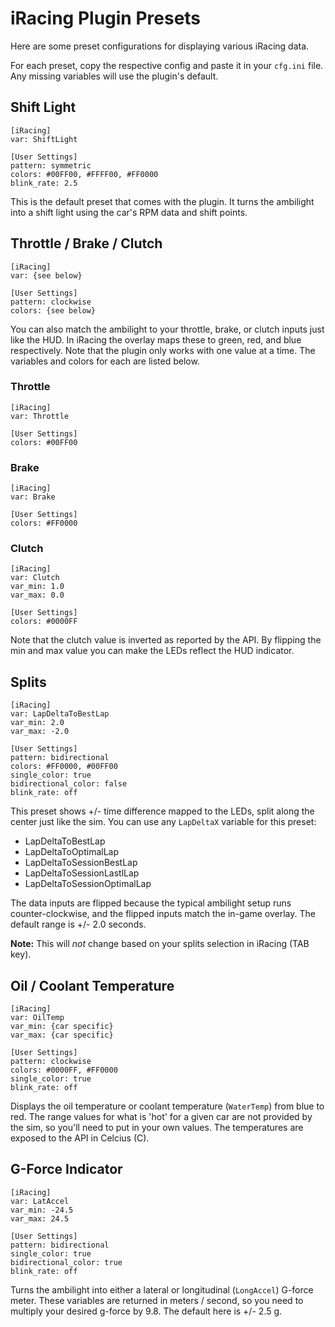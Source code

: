 # iRacing Plugin Presets
Here are some preset configurations for displaying various iRacing data.

For each preset, copy the respective config and paste it in your `cfg.ini` file. Any missing variables will use the plugin's default.

## Shift Light
```
[iRacing]
var: ShiftLight

[User Settings]
pattern: symmetric
colors: #00FF00, #FFFF00, #FF0000
blink_rate: 2.5
```

This is the default preset that comes with the plugin. It turns the ambilight into a shift light using the car's RPM data and shift points.

## Throttle / Brake / Clutch
```
[iRacing]
var: {see below}

[User Settings]
pattern: clockwise
colors: {see below}
```
You can also match the ambilight to your throttle, brake, or clutch inputs just like the HUD. In iRacing the overlay maps these to green, red, and blue respectively. Note that the plugin only works with one value at a time. The variables and colors for each are listed below.

### Throttle
```
[iRacing]
var: Throttle

[User Settings]
colors: #00FF00
```

### Brake
```
[iRacing]
var: Brake

[User Settings]
colors: #FF0000
```

### Clutch
```
[iRacing]
var: Clutch
var_min: 1.0
var_max: 0.0

[User Settings]
colors: #0000FF
```
Note that the clutch value is inverted as reported by the API. By flipping the min and max value you can make the LEDs reflect the HUD indicator.

## Splits
```
[iRacing]
var: LapDeltaToBestLap
var_min: 2.0
var_max: -2.0

[User Settings]
pattern: bidirectional
colors: #FF0000, #00FF00
single_color: true
bidirectional_color: false
blink_rate: off
```
This preset shows +/- time difference mapped to the LEDs, split along the center just like the sim. You can use any `LapDeltaX` variable for this preset:
* LapDeltaToBestLap
* LapDeltaToOptimalLap
* LapDeltaToSessionBestLap
* LapDeltaToSessionLastlLap
* LapDeltaToSessionOptimalLap

The data inputs are flipped because the typical ambilight setup runs counter-clockwise, and the flipped inputs match the in-game overlay. The default range is +/- 2.0 seconds.

**Note:** This will *not* change based on your splits selection in iRacing (TAB key).

## Oil / Coolant Temperature
```
[iRacing]
var: OilTemp
var_min: {car specific}
var_max: {car specific}

[User Settings]
pattern: clockwise
colors: #0000FF, #FF0000
single_color: true
blink_rate: off
```
Displays the oil temperature or coolant temperature (`WaterTemp`) from blue to red. The range values for what is 'hot' for a given car are not provided by the sim, so you'll need to put in your own values. The temperatures are exposed to the API in Celcius (C).

## G-Force Indicator
```
[iRacing]
var: LatAccel
var_min: -24.5
var_max: 24.5

[User Settings]
pattern: bidirectional
single_color: true
bidirectional_color: true
blink_rate: off
```
Turns the ambilight into either a lateral or longitudinal (`LongAccel`) G-force meter. These variables are returned in meters / second, so you need to multiply your desired g-force by 9.8. The default here is +/- 2.5 g.
